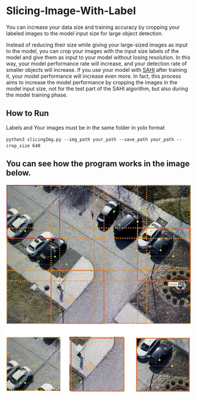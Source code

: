 # Slicing-Image-With-Label
You can increase your data size and training accuracy by cropping your labeled images to the model input size for large object detection.

Instead of reducing their size while giving your large-sized images as input to the model, you can crop your images with the input size labels of the model and give them as input to your model without losing resolution. In this way, your model performance rate will increase, and your detection rate of smaller objects will increase. If you use your model with [SAHI](https://github.com/obss/sahi) after training it, your model performance will increase even more. In fact, this process aims to increase the model performance by cropping the images in the model input size, not for the test part of the SAHI algorithm, but also during the model training phase.

## How to Run
Labels and Your images must be in the same folder in yolo format

`python3 slicingImg.py --img_path your_path --save_path your_path --crop_size 640`

## You can see how the program works in the image below.

![into image](https://github.com/MehmetOKUYAR/Slicing-Image-With-Label/blob/main/ads%C4%B1z.png)
